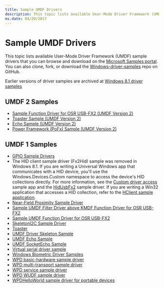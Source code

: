 ```yaml
---
title: Sample UMDF Drivers
description: This topic lists available User-Mode Driver Framework (UMDF) sample drivers that you can download from the Windows driver samples repository on GitHub.
ms.date: 04/20/2017
---
```


# Sample UMDF Drivers

This topic lists available User-Mode Driver Framework (UMDF) sample drivers that you can browse and download on the [Microsoft Samples portal](/samples/browse/?products=windows-wdk). You can also clone, fork, or download the [Windows-driver-samples](https://github.com/Microsoft/Windows-driver-samples) repo on GitHub.

Earlier versions of driver samples are archived at [Windows 8.1 driver samples](https://go.microsoft.com/fwlink/p/?LinkId=618052)

## UMDF 2 Samples

-   [Sample Function Driver for OSR USB-FX2 (UMDF Version 2)](https://github.com/Microsoft/Windows-driver-samples/tree/main/usb/umdf2_fx2)
-   [Toaster Sample (UMDF Version 2)](https://github.com/Microsoft/Windows-driver-samples/tree/main/general/toaster/umdf2)
-   [Echo Sample (UMDF Version 2)](https://github.com/Microsoft/Windows-driver-samples/tree/main/general/echo/umdf2)
-   [Power Framework (PoFx) Sample (UMDF Version 2)](https://github.com/Microsoft/Windows-driver-samples/tree/main/pofx/UMDF2)

## UMDF 1 Samples

-   [GPIO Sample Drivers](https://github.com/Microsoft/Windows-driver-samples/tree/main/gpio/samples)
-   The HID client sample driver (Fx2Hid) sample was removed in Windows 8.1. If you are writing a Universal Windows app that communicates with a HID device, you'll use the Windows.Devices.Custom namespace to access the device's HID collections directly. For more information, see the [Custom driver access](/samples/browse/) sample app and the [HidUsbFx2](https://github.com/Microsoft/Windows-driver-samples/tree/main/hid/hidusbfx2) sample driver. If you are writing a Win32 application that accesses a HID collection, refer to the [HClient sample application](https://github.com/Microsoft/Windows-driver-samples/tree/main/hid/hclient).
-   [Near-Field Proximity Sample Driver](https://github.com/Microsoft/Windows-driver-samples/tree/main/nfp/net)
-   [Sample UMDF Filter Driver above KMDF Function Driver for OSR USB-FX2](https://github.com/Microsoft/Windows-driver-samples/tree/main/usb/umdf_filter_kmdf)
-   [Sample UMDF Function Driver for OSR USB-FX2](https://github.com/Microsoft/Windows-driver-samples/tree/main/usb/umdf_fx2)
-   [SkeletonI2C Sample Driver](https://github.com/Microsoft/Windows-driver-samples/tree/main/spb/SkeletonI2C)
-   [Toaster](https://github.com/Microsoft/Windows-driver-samples/tree/main/general/toaster/toastDrv)
-   [UMDF Driver Skeleton Sample](https://github.com/Microsoft/Windows-driver-samples/tree/main/general/umdfSkeleton)
-   [UMDF Echo Sample](https://github.com/Microsoft/Windows-driver-samples/tree/main/general/echo/umdf)
-   [UMDF SocketEcho Sample](https://github.com/Microsoft/Windows-driver-samples/tree/main/general/echo/umdfSocketEcho)
-   [Virtual serial driver sample](https://github.com/Microsoft/Windows-driver-samples/tree/main/serial/VirtualSerial)
-   [Windows Biometric Driver Samples](https://github.com/Microsoft/Windows-driver-samples/tree/main/biometrics)
-   [WPD basic-hardware sample driver](https://github.com/Microsoft/Windows-driver-samples/tree/main/wpd/WpdBasicHardwareDriver)
-   [WPD multi-transport sample driver](https://github.com/Microsoft/Windows-driver-samples/tree/main/wpd/WpdMultiTransportDriver)
-   [WPD service sample driver](https://github.com/Microsoft/Windows-driver-samples/tree/main/wpd/WpdServiceSampleDriver)
-   [WPD WUDF sample driver](https://github.com/Microsoft/Windows-driver-samples/tree/main/wpd/WpdWudfSampleDriver)
-   [WPDHelloWorld sample driver for portable devices](https://github.com/Microsoft/Windows-driver-samples/tree/main/wpd/WpdHelloWorldDriver)
